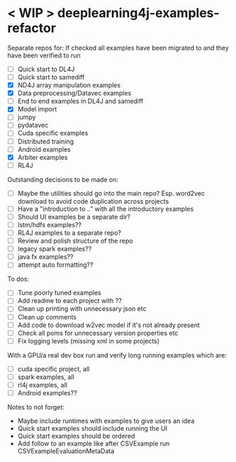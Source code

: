 # < WIP > deeplearning4j-examples-refactor

Separate repos for:
If checked all examples have been migrated to and they have been verified to 
run
- [ ] Quick start to DL4J
- [ ] Quick start to samediff
- [X] ND4J array manipulation examples
- [X] Data preprocessing/Datavec examples
- [ ] End to end examples in DL4J and samediff
- [X] Model import
- [ ] jumpy
- [ ] pydatavec
- [ ] Cuda specific examples
- [ ] Distributed training
- [ ] Android examples
- [X] Arbiter examples
- [ ] RL4J

Outstanding decisions to be made on:
- [ ] Maybe the utilities should go into the main repo? Esp. word2vec download to avoid code duplication across projects
- [ ] Have a "introduction to .." with all the introductory examples
- [ ] Should UI examples be a separate dir?
- [ ] lstm/hdfs examples??
- [ ] RL4J examples to a separate repo?
- [ ] Review and polish structure of the repo
- [ ] legacy spark examples??
- [ ] java fx examples??
- [ ] attempt auto formatting??

To dos: 
- [ ] Tune poorly tuned examples
- [ ] Add readme to each project with ??
- [ ] Clean up printing with unnecessary json etc
- [ ] Clean up comments
- [ ] Add code to download w2vec model if it's not already present
- [ ] Check all poms for unnecessary version properties etc
- [ ] Fix logging levels (missing xml in some projects)

With a GPU/a real dev box run and verify long running examples which are:
- [ ] cuda specific project, all
- [ ] spark examples, all
- [ ] rl4j examples, all
- [ ] Android examples??

Notes to not forget:
- Maybe include runtimes with examples to give users an idea
- Quick start examples should include running the UI
- Quick start examples should be ordered
- Add follow to an example like after CSVExample run CSVExampleEvaluationMetaData
